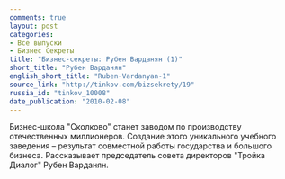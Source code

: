 ```yaml
---
comments: true
layout: post
categories:
- Все выпуски
- Бизнес Секреты
title: "Бизнес-секреты: Рубен Варданян (1)"
short_title: "Рубен Варданян"
english_short_title: "Ruben-Vardanyan-1"
source_link: "http://tinkov.com/bizsekrety/19"
russia_id: "tinkov_10008"
date_publication: "2010-02-08"
---
```

Бизнес-школа "Сколково" станет заводом по производству отечественных миллионеров.
Создание этого уникального учебного заведения – результат совместной работы государства и большого бизнеса.
Рассказывает председатель совета директоров "Тройка Диалог" Рубен Варданян.